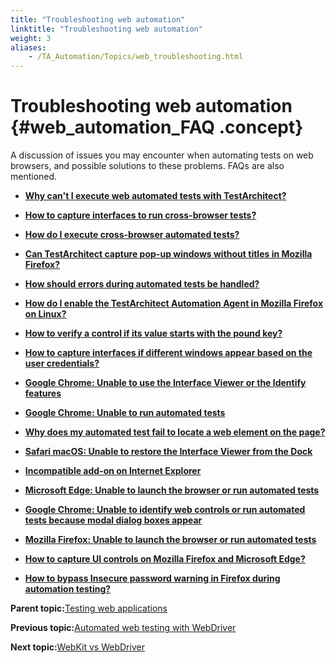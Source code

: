 ```yaml
--- 
title: "Troubleshooting web automation"
linktitle: "Troubleshooting web automation"
weight: 3
aliases: 
    - /TA_Automation/Topics/web_troubleshooting.html
---
```

# Troubleshooting web automation {#web_automation_FAQ .concept}

A discussion of issues you may encounter when automating tests on web browsers, and possible solutions to these problems. FAQs are also mentioned.

-   **[Why can't I execute web automated tests with TestArchitect?](../../TA_FAQ/Topics/faq.tshoot.web_automation_install_TA_agent.html)**  

-   **[How to capture interfaces to run cross-browser tests?](../../TA_FAQ/Topics/faq.howto.web_automation_capture_interfaces_cross_browsers.html)**  

-   **[How do I execute cross-browser automated tests?](../../TA_FAQ/Topics/faq.howto.web_automation_variations.html)**  

-   **[Can TestArchitect capture pop-up windows without titles in Mozilla Firefox?](../../TA_FAQ/Topics/faq.howto.web_automation_capturing_popup_window.html)**  

-   **[How should errors during automated tests be handled?](../../TA_FAQ/Topics/faq.howto.web_automation_error_handling.html)**  

-   **[How do I enable the TestArchitect Automation Agent in Mozilla Firefox on Linux?](../../TA_FAQ/Topics/faq.howto.web_automation_enable_TA_Firefox_plugin_Linux.html)**  

-   **[How to verify a control if its value starts with the pound key?](../../TA_FAQ/Topics/faq.howto.web_automation_verify_controls_pound_key.html)**  

-   **[How to capture interfaces if different windows appear based on the user credentials?](../../TA_FAQ/Topics/faq.howto.web_automation_capture_interfaces_user_credentials.html)**  

-   **[Google Chrome: Unable to use the Interface Viewer or the Identify features](../../TA_FAQ/Topics/faq.tshoot.chrome.viewer_not_work.html)**  

-   **[Google Chrome: Unable to run automated tests](../../TA_FAQ/Topics/faq.tshoot.chrome.automation_not_run.html)**  

-   **[Why does my automated test fail to locate a web element on the page?](../../TA_FAQ/Topics/faq.tshoot.web_control_not_found.html)**  

-   **[Safari macOS: Unable to restore the Interface Viewer from the Dock](../../TA_FAQ/Topics/faq.tshoot.restore_Viewer.html)**  

-   **[Incompatible add-on on Internet Explorer](../../TA_FAQ/Topics/faq.tshoot.incompatible_add_on_IE.html)**  

-   **[Microsoft Edge: Unable to launch the browser or run automated tests](../../TA_FAQ/Topics/faq.tshoot.edge.automation_not_run.html)**  

-   **[Google Chrome: Unable to identify web controls or run automated tests because modal dialog boxes appear](../../TA_FAQ/Topics/faq.tshoot.chrome.modal_dialog_boxes_not_run.html)**  

-   **[Mozilla Firefox: Unable to launch the browser or run automated tests](../../TA_FAQ/Topics/faq.tshoot.firefox.automation_not_run.html)**  

-   **[How to capture UI controls on Mozilla Firefox and Microsoft Edge?](../../TA_FAQ/Topics/faq.howto.capture_controls_Firefox_Edge.html)**  

-   **[How to bypass Insecure password warning in Firefox during automation testing?](../../TA_FAQ/Topics/faq.howto.bypass_insecure_password_warning_Firefox.html)**  


**Parent topic:**[Testing web applications](../../TA_Automation/Topics/Web_automation.html)

**Previous topic:**[Automated web testing with WebDriver](../../TA_Automation/Topics/Generic_WebDriver.html)

**Next topic:**[WebKit vs WebDriver](../../TA_Automation/Topics/WebKit_vs_WebDriver.html)

